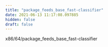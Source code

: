 ```yaml
---
title: "package_feeds_base_fast-classifier"
date: 2021-06-13 11:17:08.097885
hidden: false
draft: false
---
```


x86/64/package_feeds_base_fast-classifier

